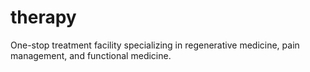 # therapy
One-stop treatment facility specializing in regenerative medicine, pain management, and functional medicine. 
